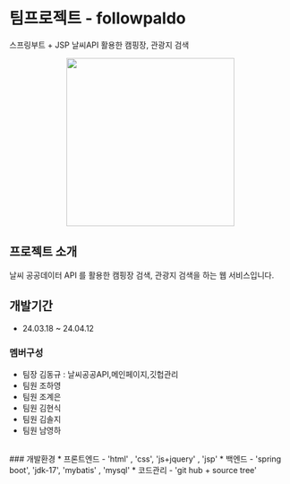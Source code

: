# 팀프로젝트 - followpaldo
스프링부트 + JSP 날씨API 활용한 캠핑장, 관광지 검색
<br>
<p align="center"><img src="https://github.com/followpaldo/followpaldo_project/assets/151708233/333d689f-b45a-498f-9b56-4318beda2421" width="300"></p>

## 프로젝트 소개
날씨 공공데이터 API 를 활용한 캠핑장 검색, 관광지 검색을 하는 웹 서비스입니다.
<br>

## 개발기간 
* 24.03.18 ~ 24.04.12

### 멤버구성
- 팀장 김동규 : 날씨공공API,메인페이지,깃헙관리
- 팀원 조하영
- 팀원 조계은
- 팀원 김현식
- 팀원 김솔지
- 팀원 남영하
<br>
### 개발환경
* 프론트엔드
  - 'html' , 'css', 'js+jquery' , 'jsp'
* 백엔드
- 'spring boot', 'jdk-17', 'mybatis' , 'mysql'
* 코드관리
- 'git hub + source tree'
  
  


